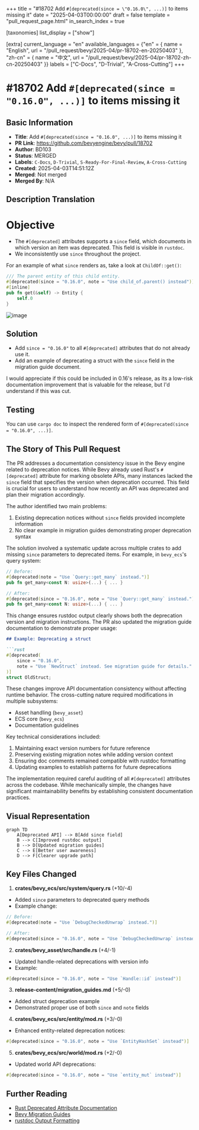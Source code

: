 +++
title = "#18702 Add `#[deprecated(since = \"0.16.0\", ...)]` to items missing it"
date = "2025-04-03T00:00:00"
draft = false
template = "pull_request_page.html"
in_search_index = true

[taxonomies]
list_display = ["show"]

[extra]
current_language = "en"
available_languages = {"en" = { name = "English", url = "/pull_request/bevy/2025-04/pr-18702-en-20250403" }, "zh-cn" = { name = "中文", url = "/pull_request/bevy/2025-04/pr-18702-zh-cn-20250403" }}
labels = ["C-Docs", "D-Trivial", "A-Cross-Cutting"]
+++

# #18702 Add `#[deprecated(since = "0.16.0", ...)]` to items missing it

## Basic Information
- **Title**: Add `#[deprecated(since = "0.16.0", ...)]` to items missing it
- **PR Link**: https://github.com/bevyengine/bevy/pull/18702
- **Author**: BD103
- **Status**: MERGED
- **Labels**: `C-Docs`, `D-Trivial`, `S-Ready-For-Final-Review`, `A-Cross-Cutting`
- **Created**: 2025-04-03T14:51:12Z
- **Merged**: Not merged
- **Merged By**: N/A

## Description Translation
# Objective

- The `#[deprecated]` attributes supports a `since` field, which documents in which version an item was deprecated. This field is visible in `rustdoc`.
- We inconsistently use `since` throughout the project.

For an example of what `since` renders as, take a look at `ChildOf::get()`:

```rust
/// The parent entity of this child entity.
#[deprecated(since = "0.16.0", note = "Use child_of.parent() instead")]
#[inline]
pub fn get(&self) -> Entity {
    self.0
}
```

![image](https://github.com/user-attachments/assets/2ea5d8c9-2eab-430a-9a1c-421f315ff123)

## Solution

- Add `since = "0.16.0"` to all `#[deprecated]` attributes that do not already use it.
- Add an example of deprecating a struct with the `since` field in the migration guide document.

I would appreciate if this could be included in 0.16's release, as its a low-risk documentation improvement that is valuable for the release, but I'd understand if this was cut.

## Testing

You can use `cargo doc` to inspect the rendered form of `#[deprecated(since = "0.16.0", ...)]`.

## The Story of This Pull Request

The PR addresses a documentation consistency issue in the Bevy engine related to deprecation notices. While Bevy already used Rust's `#[deprecated]` attribute for marking obsolete APIs, many instances lacked the `since` field that specifies the version when deprecation occurred. This field is crucial for users to understand how recently an API was deprecated and plan their migration accordingly.

The author identified two main problems:
1. Existing deprecation notices without `since` fields provided incomplete information
2. No clear example in migration guides demonstrating proper deprecation syntax

The solution involved a systematic update across multiple crates to add missing `since` parameters to deprecated items. For example, in `bevy_ecs`'s query system:

```rust
// Before:
#[deprecated(note = "Use `Query::get_many` instead.")]
pub fn get_many<const N: usize>(...) { ... }

// After:
#[deprecated(since = "0.16.0", note = "Use `Query::get_many` instead.")]
pub fn get_many<const N: usize>(...) { ... }
```

This change ensures rustdoc output clearly shows both the deprecation version and migration instructions. The PR also updated the migration guide documentation to demonstrate proper usage:

```markdown
## Example: Deprecating a struct

```rust
#[deprecated(
    since = "0.16.0",
    note = "Use `NewStruct` instead. See migration guide for details."
)]
struct OldStruct;
```

These changes improve API documentation consistency without affecting runtime behavior. The cross-cutting nature required modifications in multiple subsystems:
- Asset handling (`bevy_asset`)
- ECS core (`bevy_ecs`)
- Documentation guidelines

Key technical considerations included:
1. Maintaining exact version numbers for future reference
2. Preserving existing migration notes while adding version context
3. Ensuring doc comments remained compatible with rustdoc formatting
4. Updating examples to establish patterns for future deprecations

The implementation required careful auditing of all `#[deprecated]` attributes across the codebase. While mechanically simple, the changes have significant maintainability benefits by establishing consistent documentation practices.

## Visual Representation

```mermaid
graph TD
    A[Deprecated API] --> B[Add since field]
    B --> C[Improved rustdoc output]
    B --> D[Updated migration guides]
    C --> E[Better user awareness]
    D --> F[Clearer upgrade path]
```

## Key Files Changed

1. **crates/bevy_ecs/src/system/query.rs** (+10/-4)
- Added `since` parameters to deprecated query methods
- Example change:
```rust
// Before:
#[deprecated(note = "Use `DebugCheckedUnwrap` instead.")]

// After:
#[deprecated(since = "0.16.0", note = "Use `DebugCheckedUnwrap` instead.")]
```

2. **crates/bevy_asset/src/handle.rs** (+4/-1)
- Updated handle-related deprecations with version info
- Example:
```rust
#[deprecated(since = "0.16.0", note = "Use `Handle::id` instead")]
```

3. **release-content/migration_guides.md** (+5/-0)
- Added struct deprecation example
- Demonstrated proper use of both `since` and `note` fields

4. **crates/bevy_ecs/src/entity/mod.rs** (+3/-0)
- Enhanced entity-related deprecation notices:
```rust
#[deprecated(since = "0.16.0", note = "Use `EntityHashSet` instead")]
```

5. **crates/bevy_ecs/src/world/mod.rs** (+2/-0)
- Updated world API deprecations:
```rust
#[deprecated(since = "0.16.0", note = "Use `entity_mut` instead")]
```

## Further Reading

- [Rust Deprecated Attribute Documentation](https://doc.rust-lang.org/reference/attributes/diagnostics.html#the-deprecated-attribute)
- [Bevy Migration Guides](https://bevyengine.org/learn/migration-guides/)
- [rustdoc Output Formatting](https://doc.rust-lang.org/rustdoc/how-to-write-documentation.html)